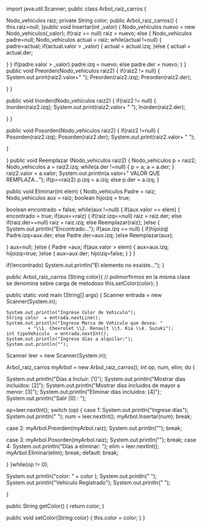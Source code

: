 import java.util.Scanner;
public class Arbol_raiz_carros {
	

Nodo_vehiculos raiz;
private String color;
public Arbol_raiz_carros() {
this.raiz=null;
}public void Insertar(int _valor) {
Nodo_vehiculos nuevo = new Nodo_vehiculos(_valor);
if(raiz == null)
raiz = nuevo;
else {
Nodo_vehiculos padre=null;
Nodo_vehiculos actual = raiz;
while(actual !=null) {
padre=actual;
if(actual.valor > _valor) {
actual = actual.izq;
}else {
actual = actual.der;

}
}
if(padre.valor > _valor)
padre.izq = nuevo;
else
padre.der = nuevo;
}
}
public void Preorden(Nodo_vehiculos raiz2) {
if(raiz2 != null) {
System.out.print(raiz2.valor+"  ");
Preorden(raiz2.izq);
Preorden(raiz2.der);

}
}

public void Inorden(Nodo_vehiculos raiz2) {
if(raiz2 != null) {
Inorden(raiz2.izq);
System.out.print(raiz2.valor+ "  ");
Inorden(raiz2.der);

}
}

public void Posorden(Nodo_vehiculos raiz2) {
if(raiz2 !=null) {
Posorden(raiz2.izq);
   Posorden(raiz2.der);
System.out.print(raiz2.valor+ "  ");

}

}
public void Reemplazar (Nodo_vehiculos raiz2) {
Nodo_vehiculos p = raiz2;
Nodo_vehiculos a = raiz2.izq;
while(a.der  !=null) {
p = a;
a = a.der;
}
raiz2.valor = a.valor;
System.out.println(a.valor+" VALOR QUE REMPLAZA...");
if(p==raiz2)
p.izq = a.izq;
else
p.der = a.izq;
}

public void Eliminar(int elem) {
Nodo_vehiculos Padre = raiz;
Nodo_vehiculos aux = raiz;
boolean hijoizq = true;

boolean encontrado = false;
while(aux !=null) {
if(aux.valor == elem) {
encontrado = true;
if(aux==raiz) {
if(raiz.izq==null)
raiz = raiz.der;
else if(raiz.der==null)
raiz = raiz.izq;
else
Reemplazar(raiz);
}else {
System.out.println("Encontrado...");
if(aux.izq == null) {
if(hijoizq)
Padre.izq=aux.der;
else
Padre.der=aux.izq;
}else
Reemplazar(aux);

}
aux=null;
}else {
Padre =aux;
if(aux.valor > elem) {
aux=aux.izq;
hijoizq=true;
}else {
aux=aux.der;
hijoizq=false;
}
}
}


if(!encontrado)
System.out.println("El elemento no esxiste...");
}

public Arbol_raiz_carros (String color){ // polimorfirmos en la misma clase se denomina sebre carga de metodoso
    this.setColor(color);
}

public static void main (String[] args) {
    Scanner entrada = new Scanner(System.in);
    
    
    System.out.println("Ingrese Color de Vehiculo");
    String color  = entrada.nextLine();
    System.out.println("Ingrese Marca de Vehiculo que desea: "
    		+ "\\1. Chevrolet \\2. Renault \\3. Kia \\4. Suzuki");
    int tipoVehiculo  = entrada.nextInt();
    System.out.println("Ingrese días a alquilar:");
    System.out.println("");
    
Scanner leer = new Scanner(System.in);

Arbol_raiz_carros myArbol = new Arbol_raiz_carros();
int op, num, elim;
do {

System.out.println("Días a Incluir:  [1]");
System.out.println("Mostrar días incluidos: [2]");
System.out.println("Mostrar días incluidos de mayor a menor: [3]");
System.out.println("Eliminar días incluidos: [4]");
System.out.println("Salir [0]  : ");

op=leer.nextInt();
switch (op) {
case 1:  System.out.println("Ingrese días"); 
System.out.println(" ");
num = leer.nextInt();
myArbol.Insertar(num);
break;


case 2: myArbol.Preorden(myArbol.raiz);
       System.out.println("");
       break;

case 3: myArbol.Posorden(myArbol.raiz);
                System.out.println("");
                break;
case 4: System.out.println("Días a eliminar: ");
       elim = leer.nextInt();
       myArbol.Eliminar(elim);
       break;
 default: break;
 
}
}while(op != 0);


System.out.println("color: " + color );
System.out.println(" ");
System.out.println("Vehiculo Registrado");
System.out.println(" ");

}

public String getColor() {
	return color;
}

public void setColor(String color) {
	this.color = color;
}
}
